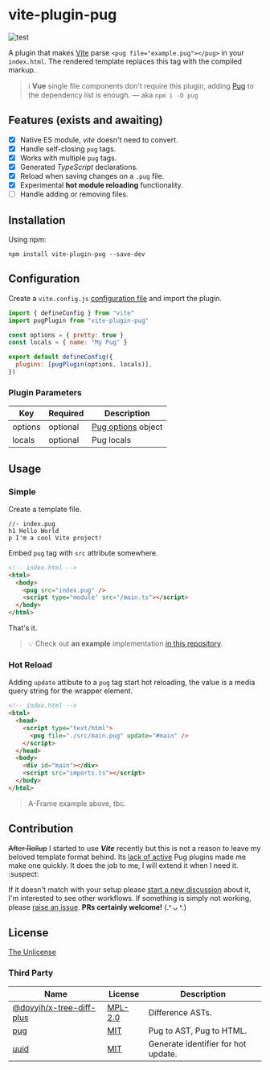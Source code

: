 # vite-plugin-pug

![test](https://github.com/SubZtep/vite-plugin-pug/workflows/npm%20test/badge.svg)

A plugin that makes [Vite](https://vitejs.dev/) parse `<pug file="example.pug"></pug>` in your `index.html`. The rendered template replaces this tag with the compiled markup.

> :information_source: **Vue** single file components don't require this plugin, adding [Pug](https://www.npmjs.com/package/pug) to the dependency list is enough. — aka `npm i -D pug`

## Features (exists and awaiting)

- [x] Native ES module, _vite_ doesn't need to convert.
- [x] Handle self-closing `pug` tags.
- [x] Works with multiple `pug` tags.
- [x] Generated _TypeScript_ declarations.
- [x] Reload when saving changes on a `.pug` file.
- [x] Experimental **hot module reloading** functionality.
- [ ] Handle adding or removing files.

## Installation

Using npm:

```console
npm install vite-plugin-pug --save-dev
```

## Configuration

Create a `vite.config.js` [configuration file](https://vitejs.dev/config/) and import the plugin.

```js
import { defineConfig } from "vite"
import pugPlugin from "vite-plugin-pug"

const options = { pretty: true }
const locals = { name: "My Pug" }

export default defineConfig({
  plugins: [pugPlugin(options, locals)],
})
```

### Plugin Parameters

| Key     | Required | Description                                                        |
| ------- | -------- | ------------------------------------------------------------------ |
| options | optional | [Pug options](https://pugjs.org/api/reference.html#options) object |
| locals  | optional | Pug locals                                                         |

## Usage

### Simple

Create a template file.

```pug
//- index.pug
h1 Hello World
p I'm a cool Vite project!
```

Embed `pug` tag with `src` attribute somewhere.

```html
<!-- index.html -->
<html>
  <body>
    <pug src="index.pug" />
    <script type="module" src="/main.ts"></script>
  </body>
</html>
```

That's it.

> :bulb: Check out **an example** implementation [in this repository](https://github.com/SubZtep/css-tetris-3d).

### Hot Reload

Adding `update` attibute to a `pug` tag start hot reloading, the value is a media query string for the wrapper element.

```html
<!-- index.html -->
<html>
  <head>
    <script type="text/html">
      <pug file="./src/main.pug" update="#main" />
    </script>
  </head>
  <body>
    <div id="main"></div>
    <script src="imports.ts"></script>
  </body>
</html>
```

> A-Frame example above, tbc.

## Contribution

~~After Rollup~~ I started to use _**Vite**_ recently but this is not a reason to leave my beloved template format behind. Its [lack of active](https://github.com/marlonmarcello/vite-plugin-pug) Pug plugins made me make one quickly. It does the job to me, I will extend it when I need it. :suspect:

If it doesn't match with your setup please [start a new discussion](https://github.com/SubZtep/vite-plugin-pug/discussions/new) about it, I'm interested to see other workflows. If something is simply not working, please [raise an issue](https://github.com/SubZtep/vite-plugin-pug/issues/new). **PRs certainly welcome!** (.❛ ᴗ ❛.)

## License

[The Unlicense](LICENSE)

### Third Party

| Name                                                                   | License                                                                   | Description                         |
| ---------------------------------------------------------------------- | ------------------------------------------------------------------------- | ----------------------------------- |
| [@dovyih/x-tree-diff-plus](https://github.com/yidafu/x-tree-diff-plus) | [MPL-2.0](https://github.com/yidafu/x-tree-diff-plus/blob/master/LICENSE) | Difference ASTs.                    |
| [pug](https://github.com/pugjs/pug)                                    | [MIT](https://github.com/pugjs/pug#license)                               | Pug to AST, Pug to HTML.            |
| [uuid](https://github.com/uuidjs/uuid)                                 | [MIT](https://github.com/uuidjs/uuid/blob/master/LICENSE.md)              | Generate identifier for hot update. |
